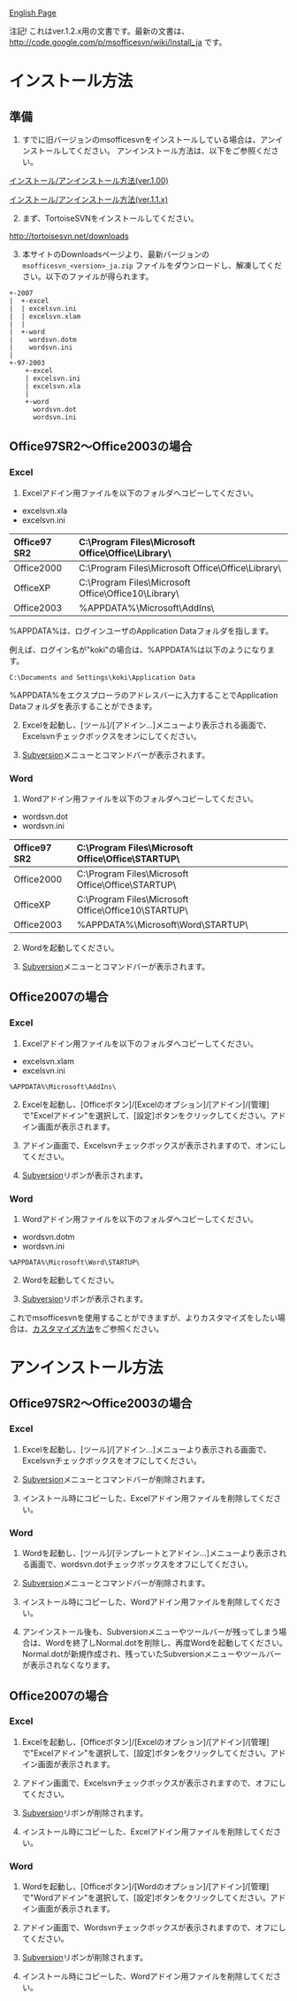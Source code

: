 [English Page](Install.md)

注記! これはver.1.2.x用の文書です。最新の文書は、http://code.google.com/p/msofficesvn/wiki/Install_ja です。

# インストール方法 #

## 準備 ##

1. すでに旧バージョンのmsofficesvnをインストールしている場合は、アンインストールしてください。
アンインストール方法は、以下をご参照ください。

[インストール/アンインストール方法(ver.1.00)](Install_100_ja.md)

[インストール/アンインストール方法(ver.1.1.x)](Install_11x_ja.md)

2. まず、TortoiseSVNをインストールしてください。

http://tortoisesvn.net/downloads

3. 本サイトのDownloadsページより、最新バージョンの `msofficesvn_<version>_ja.zip` ファイルをダウンロードし、解凍してください。以下のファイルが得られます。

```
+-2007
|  +-excel
|  | excelsvn.ini
|  | excelsvn.xlam
|  |
|  +-word
|    wordsvn.dotm
|    wordsvn.ini
|
+-97-2003
    +-excel
    | excelsvn.ini
    | excelsvn.xla
    |
    +-word
      wordsvn.dot
      wordsvn.ini
```

## Office97SR2～Office2003の場合 ##

### Excel ###

1. Excelアドイン用ファイルを以下のフォルダへコピーしてください。

  * excelsvn.xla
  * excelsvn.ini

| Office97 SR2 | C:\Program Files\Microsoft Office\Office\Library\ |
|:-------------|:--------------------------------------------------|
| Office2000 | C:\Program Files\Microsoft Office\Office\Library\ |
| OfficeXP | C:\Program Files\Microsoft Office\Office10\Library\ |
| Office2003 | %APPDATA%\Microsoft\AddIns\ |

%APPDATA%は、ログインユーザのApplication Dataフォルダを指します。

例えば、ログイン名が"koki"の場合は、%APPDATA%は以下のようになります。
```
C:\Documents and Settings\koki\Application Data
```
%APPDATA%をエクスプローラのアドレスバーに入力することでApplication Dataフォルダを表示することができます。

2. Excelを起動し、[ツール]/[アドイン...]メニューより表示される画面で、Excelsvnチェックボックスをオンにしてください。

3. [Subversion](Subversion.md)メニューとコマンドバーが表示されます。

### Word ###

1. Wordアドイン用ファイルを以下のフォルダへコピーしてください。

  * wordsvn.dot
  * wordsvn.ini

| Office97 SR2 | C:\Program Files\Microsoft Office\Office\STARTUP\ |
|:-------------|:--------------------------------------------------|
| Office2000 | C:\Program Files\Microsoft Office\Office\STARTUP\ |
| OfficeXP | C:\Program Files\Microsoft Office\Office10\STARTUP\ |
| Office2003 | %APPDATA%\Microsoft\Word\STARTUP\ |

2. Wordを起動してください。

3. [Subversion](Subversion.md)メニューとコマンドバーが表示されます。

## Office2007の場合 ##

### Excel ###

1. Excelアドイン用ファイルを以下のフォルダへコピーしてください。

  * excelsvn.xlam
  * excelsvn.ini

```
%APPDATA%\Microsoft\AddIns\
```

2. Excelを起動し、[Officeボタン]/[Excelのオプション]/[アドイン]/[管理]で"Excelアドイン"を選択して、[設定]ボタンをクリックしてください。アドイン画面が表示されます。

3. アドイン画面で、Excelsvnチェックボックスが表示されますので、オンにしてください。

4. [Subversion](Subversion.md)リボンが表示されます。

### Word ###

1. Wordアドイン用ファイルを以下のフォルダへコピーしてください。

  * wordsvn.dotm
  * wordsvn.ini

```
%APPDATA%\Microsoft\Word\STARTUP\
```

2. Wordを起動してください。

3. [Subversion](Subversion.md)リボンが表示されます。


これでmsofficesvnを使用することができますが、よりカスタマイズをしたい場合は、[カスタマイズ方法](CustomSetting_ja.md)をご参照ください。


# アンインストール方法 #

## Office97SR2～Office2003の場合 ##

### Excel ###

1. Excelを起動し、[ツール]/[アドイン...]メニューより表示される画面で、Excelsvnチェックボックスをオフにしてください。

2. [Subversion](Subversion.md)メニューとコマンドバーが削除されます。

3. インストール時にコピーした、Excelアドイン用ファイルを削除してください。

### Word ###

1. Wordを起動し、[ツール]/[テンプレートとアドイン...]メニューより表示される画面で、wordsvn.dotチェックボックスをオフにしてください。

2. [Subversion](Subversion.md)メニューとコマンドバーが削除されます。

3. インストール時にコピーした、Wordアドイン用ファイルを削除してください。

4. アンインストール後も、Subversionメニューやツールバーが残ってしまう場合は、Wordを終了しNormal.dotを削除し、再度Wordを起動してください。Normal.dotが新規作成され、残っていたSubversionメニューやツールバーが表示されなくなります。

## Office2007の場合 ##

### Excel ###

1. Excelを起動し、[Officeボタン]/[Excelのオプション]/[アドイン]/[管理]で"Excelアドイン"を選択して、[設定]ボタンをクリックしてください。アドイン画面が表示されます。

2. アドイン画面で、Excelsvnチェックボックスが表示されますので、オフにしてください。

3. [Subversion](Subversion.md)リボンが削除されます。

4. インストール時にコピーした、Excelアドイン用ファイルを削除してください。

### Word ###

1. Wordを起動し、[Officeボタン]/[Wordのオプション]/[アドイン]/[管理]で"Wordアドイン"を選択して、[設定]ボタンをクリックしてください。アドイン画面が表示されます。

2. アドイン画面で、Wordsvnチェックボックスが表示されますので、オフにしてください。

3. [Subversion](Subversion.md)リボンが削除されます。

4. インストール時にコピーした、Wordアドイン用ファイルを削除してください。